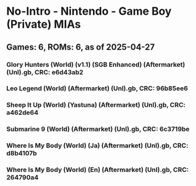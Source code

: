 # No-Intro - Nintendo - Game Boy (Private) MIAs
## Games: 6, ROMs: 6, as of 2025-04-27

### Glory Hunters (World) (v1.1) (SGB Enhanced) (Aftermarket) (Unl).gb, CRC: e6d43ab2
### Leo Legend (World) (Aftermarket) (Unl).gb, CRC: 96b85ee6
### Sheep It Up (World) (Yastuna) (Aftermarket) (Unl).gb, CRC: a462de64
### Submarine 9 (World) (Aftermarket) (Unl).gb, CRC: 6c3719be
### Where Is My Body (World) (Ja) (Aftermarket) (Unl).gb, CRC: d8b4107b
### Where Is My Body (World) (En) (Aftermarket) (Unl).gb, CRC: 264790a4
